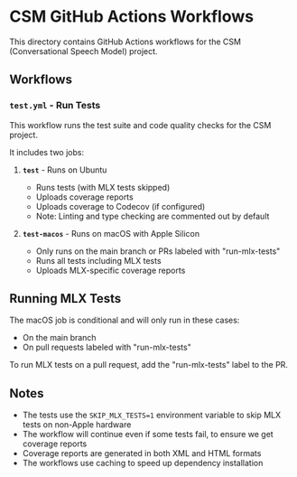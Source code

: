 # CSM GitHub Actions Workflows

This directory contains GitHub Actions workflows for the CSM (Conversational Speech Model) project.

## Workflows

### `test.yml` - Run Tests

This workflow runs the test suite and code quality checks for the CSM project.

It includes two jobs:

1. **`test`** - Runs on Ubuntu
   - Runs tests (with MLX tests skipped)
   - Uploads coverage reports
   - Uploads coverage to Codecov (if configured)
   - Note: Linting and type checking are commented out by default

2. **`test-macos`** - Runs on macOS with Apple Silicon
   - Only runs on the main branch or PRs labeled with "run-mlx-tests"
   - Runs all tests including MLX tests
   - Uploads MLX-specific coverage reports

## Running MLX Tests

The macOS job is conditional and will only run in these cases:
- On the main branch
- On pull requests labeled with "run-mlx-tests"

To run MLX tests on a pull request, add the "run-mlx-tests" label to the PR.

## Notes

- The tests use the `SKIP_MLX_TESTS=1` environment variable to skip MLX tests on non-Apple hardware
- The workflow will continue even if some tests fail, to ensure we get coverage reports
- Coverage reports are generated in both XML and HTML formats
- The workflows use caching to speed up dependency installation